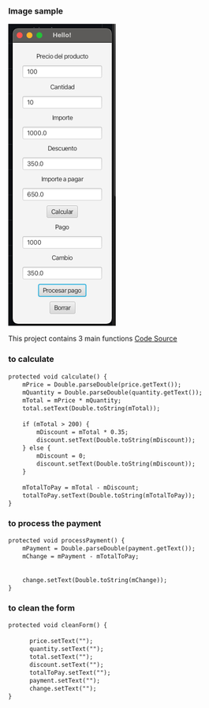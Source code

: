 ### Image sample 
![Sample](https://raw.githubusercontent.com/caralv27/JavaForm/main/screenshot.png)

This project contains 3 main functions
[Code Source](https://github.com/caralv27/JavaForm/blob/main/src/main/java/com/example/javaform/HelloController.java)

### to calculate
```
protected void calculate() {
    mPrice = Double.parseDouble(price.getText());
    mQuantity = Double.parseDouble(quantity.getText());
    mTotal = mPrice * mQuantity;
    total.setText(Double.toString(mTotal));

    if (mTotal > 200) {
        mDiscount = mTotal * 0.35;
        discount.setText(Double.toString(mDiscount));
    } else {
        mDiscount = 0;
        discount.setText(Double.toString(mDiscount));
    }

    mTotalToPay = mTotal - mDiscount;
    totalToPay.setText(Double.toString(mTotalToPay));
}
```

### to process the payment
```
protected void processPayment() {
    mPayment = Double.parseDouble(payment.getText());
    mChange = mPayment - mTotalToPay;


    change.setText(Double.toString(mChange));
}
```

### to clean the form
```
protected void cleanForm() {

      price.setText("");
      quantity.setText("");
      total.setText("");
      discount.setText("");
      totalToPay.setText("");
      payment.setText("");
      change.setText("");
}
```
